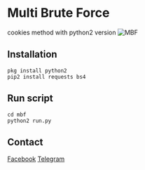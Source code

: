 # Multi Brute Force

cookies method with python2 version
![MBF](https://github.com/dz-id/mbf/blob/master/screenshot/mbf.jpg)

## Installation
```
pkg install python2
pip2 install requests bs4
```

## Run script
```
cd mbf
python2 run.py
```

## Contact
[Facebook](https://www.facebook.com/dulahz)
[Telegram](https://t.me/unikers)